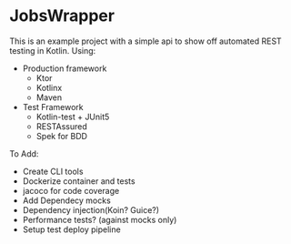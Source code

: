 # JobsWrapper
This is an example project with a simple api to show off automated REST testing in Kotlin. Using:
* Production framework
  * Ktor
  * Kotlinx
  * Maven
* Test Framework 
  * Kotlin-test + JUnit5
  * RESTAssured
  * Spek for BDD
  
To Add:
* Create CLI tools
* Dockerize container and tests
* jacoco for code coverage
* Add Dependecy mocks
* Dependency injection(Koin? Guice?)
* Performance tests? (against mocks only)
* Setup test deploy pipeline
